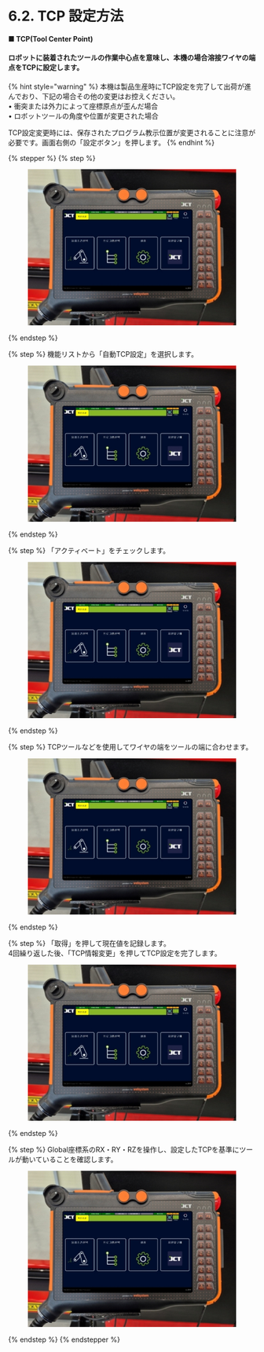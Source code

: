 # 6.2. TCP 設定方法

#### ■ TCP(Tool Center Point)

#### ロボットに装着されたツールの作業中心点を意味し、本機の場合溶接ワイヤの端点をTCPに設定します。

{% hint style="warning" %}
本機は製品生産時にTCP設定を完了して出荷が進んでおり、下記の場合その他の変更はお控えください。\
• 衝突または外力によって座標原点が歪んだ場合\
• ロボットツールの角度や位置が変更された場合

TCP設定変更時には、保存されたプログラム教示位置が変更されることに注意が必要です。画面右側の「設定ボタン」を押します。
{% endhint %}

{% stepper %}
{% step %}
<figure><img src="../img/chapter5/section5.1.1.jpg" alt=""><figcaption></figcaption></figure>
{% endstep %}

{% step %}
機能リストから「自動TCP設定」を選択します。

<figure><img src="../img/chapter5/section5.1.1.jpg" alt=""><figcaption></figcaption></figure>
{% endstep %}

{% step %}
「アクティベート」をチェックします。

<figure><img src="../img/chapter5/section5.1.1.jpg" alt=""><figcaption></figcaption></figure>
{% endstep %}

{% step %}
TCPツールなどを使用してワイヤの端をツールの端に合わせます。

<figure><img src="../img/chapter5/section5.1.1.jpg" alt=""><figcaption></figcaption></figure>
{% endstep %}

{% step %}
「取得」を押して現在値を記録します。\
4回繰り返した後、「TCP情報変更」を押してTCP設定を完了します。

<figure><img src="../img/chapter5/section5.1.1.jpg" alt=""><figcaption></figcaption></figure>
{% endstep %}

{% step %}
Global座標系のRX・RY・RZを操作し、設定したTCPを基準にツールが動いていることを確認します。

<figure><img src="../img/chapter5/section5.1.1.jpg" alt=""><figcaption></figcaption></figure>
{% endstep %}
{% endstepper %}
